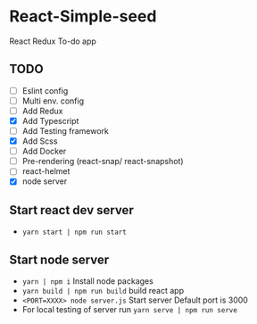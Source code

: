 # React-Simple-seed
React Redux To-do app

## TODO
 - [ ] Eslint config
 - [ ] Multi env. config
 - [ ] Add Redux
 - [x] Add Typescript
 - [ ] Add Testing framework
 - [x] Add Scss
 - [ ] Add Docker
 - [ ] Pre-rendering (react-snap/ react-snapshot)
 - [ ] react-helmet
 - [x] node server

 ## Start react dev server
 - ```yarn start | npm run start```

 ## Start node server
 - ```yarn | npm i```               Install node packages
 - ```yarn build | npm run build``` build react app
 - ```<PORT=XXXX> node server.js``` Start server Default port is 3000 
 - For local testing of server run ```yarn serve | npm run serve```